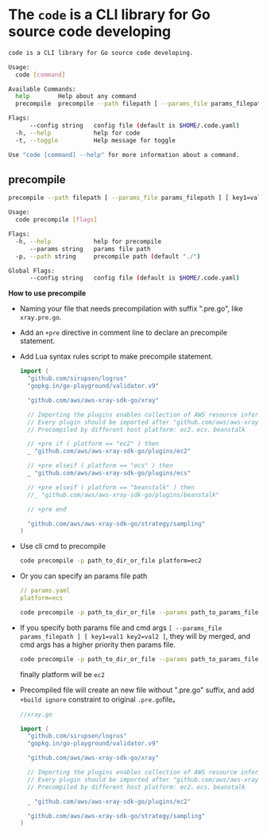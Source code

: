 # The `code` is a CLI library for Go source code developing


```sh
code is a CLI library for Go source code developing.

Usage:
  code [command]

Available Commands:
  help        Help about any command
  precompile  precompile --path filepath [ --params_file params_filepath ] [ key1=val1 key2=val2 ]

Flags:
      --config string   config file (default is $HOME/.code.yaml)
  -h, --help            help for code
  -t, --toggle          Help message for toggle

Use "code [command] --help" for more information about a command.
```



## precompile

```sh
precompile --path filepath [ --params_file params_filepath ] [ key1=val1 key2=val2 ]

Usage:
  code precompile [flags]

Flags:
  -h, --help            help for precompile
      --params string   params file path
  -p, --path string     precompile path (default "./")

Global Flags:
      --config string   config file (default is $HOME/.code.yaml)
```



**How to use precompile**

- Naming your file that needs precompilation with suffix ".pre.go", like `xray.pre.go`.

- Add an `+pre` directive in comment line to declare an precompile statement.

- Add Lua syntax rules script to make precompile statement.

  ```go
  import (
  	"github.com/sirupsen/logrus"
  	"gopkg.in/go-playground/validator.v9"
  
  	"github.com/aws/aws-xray-sdk-go/xray"
  
  	// Importing the plugins enables collection of AWS resource information at runtime.
  	// Every plugin should be imported after "github.com/aws/aws-xray-sdk-go/xray" library.
  	// Precompiled by different host platform: ec2、ecs、beanstalk
  
  	// +pre if ( platform == "ec2" ) then
  	_ "github.com/aws/aws-xray-sdk-go/plugins/ec2"
  
  	// +pre elseif ( platform == "ecs" ) then
  	_ "github.com/aws/aws-xray-sdk-go/plugins/ecs"
  
  	// +pre elseif ( platform == "beanstalk" ) then
  	//_ "github.com/aws/aws-xray-sdk-go/plugins/beanstalk"
  
  	// +pre end
  
  	"github.com/aws/aws-xray-sdk-go/strategy/sampling"
  )
  ```

- Use cli cmd to precompile

  ```sh
  code precompile -p path_to_dir_or_file platform=ec2
  ```

- Or you can specify an params file path

  ```yaml
  // params.yaml
  platform=ecs
  ```

  ```sh
  code precompile -p path_to_dir_or_file --params path_to_params_file
  ```

- If you specify both params file and cmd args `[ --params_file params_filepath ] [ key1=val1 key2=val2 ]`,  they will by merged, and cmd args has a higher  priority then params file.

  ```sh
  code precompile -p path_to_dir_or_file --params path_to_params_file platform=ec2
  ```

  finally platform will be `ec2`

- Precompiled file will create an new file without ".pre.go" suffix, and add `+build ignore` constraint to original `.pre.go`file。

  ```go
  //xray.go
  
  import (
  	"github.com/sirupsen/logrus"
  	"gopkg.in/go-playground/validator.v9"
  
  	"github.com/aws/aws-xray-sdk-go/xray"
  
  	// Importing the plugins enables collection of AWS resource information at runtime.
  	// Every plugin should be imported after "github.com/aws/aws-xray-sdk-go/xray" library.
  	// Precompiled by different host platform: ec2、ecs、beanstalk
  
  	_ "github.com/aws/aws-xray-sdk-go/plugins/ec2"
  
  	"github.com/aws/aws-xray-sdk-go/strategy/sampling"
  )
  ```

  
